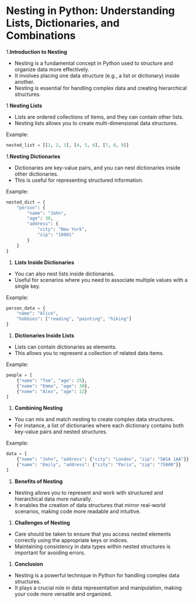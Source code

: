 # Nesting in Python: Understanding Lists, Dictionaries, and Combinations

1.**Introduction to Nesting**

- Nesting is a fundamental concept in Python used to structure and organize data more effectively.
- It involves placing one data structure (e.g., a list or dictionary) inside another.
- Nesting is essential for handling complex data and creating hierarchical structures.

1 **Nesting Lists**

- Lists are ordered collections of items, and they can contain other lists.
- Nesting lists allows you to create multi-dimensional data structures.

Example:
```python
nested_list = [[1, 2, 3], [4, 5, 6], [7, 8, 9]]
```
1.**Nesting Dictionaries**

- Dictionaries are key-value pairs, and you can nest dictionaries inside other dictionaries.
- This is useful for representing structured information.

Example:
```python
nested_dict = {
    "person": {
        "name": "John",
        "age": 30,
        "address": {
            "city": "New York",
            "zip": "10001"
        }
    }
}

```
1. **Lists Inside Dictionaries**

- You can also nest lists inside dictionaries.
- Useful for scenarios where you need to associate multiple values with a single key.

Example:
```python
person_data = {
    "name": "Alice",
    "hobbies": ["reading", "painting", "hiking"]
}
```

1. **Dictionaries Inside Lists**

- Lists can contain dictionaries as elements.
- This allows you to represent a collection of related data items.

Example:
```python
people = [
    {"name": "Tom", "age": 25},
    {"name": "Emma", "age": 30},
    {"name": "Alex", "age": 22}
]
```

1. **Combining Nesting**

- You can mix and match nesting to create complex data structures.
- For instance, a list of dictionaries where each dictionary contains both key-value pairs and nested structures.

Example:
```python
data = [
    {"name": "John", "address": {"city": "London", "zip": "SW1A 1AA"}},
    {"name": "Emily", "address": {"city": "Paris", "zip": "75000"}}
]
```

1. **Benefits of Nesting**

- Nesting allows you to represent and work with structured and hierarchical data more naturally.
- It enables the creation of data structures that mirror real-world scenarios, making code more readable and intuitive.

1. **Challenges of Nesting**

- Care should be taken to ensure that you access nested elements correctly using the appropriate keys or indices.
- Maintaining consistency in data types within nested structures is important for avoiding errors.

1. **Conclusion**

- Nesting is a powerful technique in Python for handling complex data structures.
- It plays a crucial role in data representation and manipulation, making your code more versatile and organized.